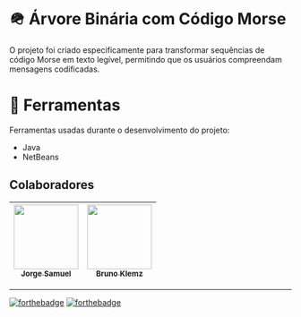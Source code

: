 # 🪖 Árvore Binária com Código Morse

O projeto foi criado especificamente para transformar sequências de código Morse em texto legível, permitindo que os usuários compreendam mensagens codificadas.

# 📌 Ferramentas

Ferramentas usadas durante o desenvolvimento do projeto:

- Java
- NetBeans

## Colaboradores

| [<img loading="lazy" src="https://avatars.githubusercontent.com/u/116199476?v=4" width=115><br><sub>Jorge Samuel</sub>](https://github.com/JorgeSTJordao) |  [<img loading="lazy" src="https://avatars.githubusercontent.com/u/107573048?v=4" width=115><br><sub>Bruno Klemz</sub>](https://github.com/Klemz2701) |  
| :---: | :---: | 

<hr>

[![forthebadge](https://forthebadge.com/images/badges/made-with-java.svg)](https://forthebadge.com)
[![forthebadge](https://forthebadge.com/images/badges/open-source.svg)](https://forthebadge.com)
